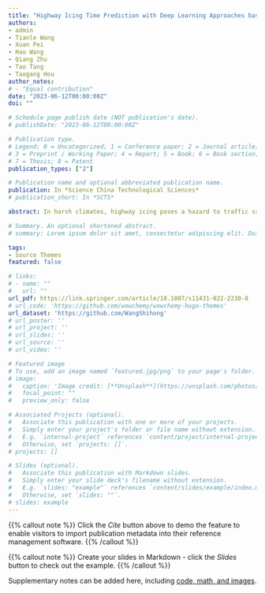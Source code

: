 ```yaml
---
title: "Highway Icing Time Prediction with Deep Learning Approaches based on Data from Road Sensors"
authors:
- admin
- Tianle Wang
- Xuan Pei
- Hao Wang
- Qiang Zhu
- Tao Tang
- Taogang Hou
author_notes:
# - "Equal contribution"
date: "2023-06-12T00:00:00Z"
doi: ""

# Schedule page publish date (NOT publication's date).
# publishDate: "2023-06-12T00:00:00Z"

# Publication type.
# Legend: 0 = Uncategorized; 1 = Conference paper; 2 = Journal article;
# 3 = Preprint / Working Paper; 4 = Report; 5 = Book; 6 = Book section;
# 7 = Thesis; 8 = Patent
publication_types: ["2"]

# Publication name and optional abbreviated publication name.
publication: In *Science China Technological Sciences*
# publication_short: In *SCTS*

abstract: In harsh climates, highway icing poses a hazard to traffic safety and increases road maintenance costs. It is of great significance to predict when the highway icing may occur and take a preventive plan. However, there are few studies on highway icing time prediction due to the scarcity and complexity of data. In this study, variables of icing temperature, friction, ice percentage, road surface temperature, water film height, saline concentration, and road condition were collected by road sensors distributed on a highway in China. A large-scale time series highway surface information dataset called HighwayIce is formed. Furthermore, a deep learning approach called IceAlarm, composed of long short-term memory neural network (LSTM), multilayer perceptron (MLP), and residual connection, has been developed to predict when the highway will ice. The LSTM is used to process dynamic variables, the MLP is used to process static variables, and the fully-connected layers with residual connections are used to make a deep fusion. The experimental results show that the average mean absolute error before icing using the IceAlarm model is about 6 min and outperforms all baseline models. The HighwayIce dataset and IceAlarm model can help improve the prediction accuracy and efficiency of forecasting real-world road icing time, therefore reducing the impact of icy road conditions on traffic.

# Summary. An optional shortened abstract.
# summary: Lorem ipsum dolor sit amet, consectetur adipiscing elit. Duis posuere tellus ac convallis placerat. Proin tincidunt magna sed ex sollicitudin condimentum.

tags:
- Source Themes
featured: false

# links:
# - name: ""
#   url: ""
url_pdf: https://link.springer.com/article/10.1007/s11431-022-2230-8
# url_code: 'https://github.com/wowchemy/wowchemy-hugo-themes'
url_dataset: 'https://github.com/WangShihong'
# url_poster: ''
# url_project: ''
# url_slides: ''
# url_source: ''
# url_video: ''

# Featured image
# To use, add an image named `featured.jpg/png` to your page's folder. 
# image:
#   caption: 'Image credit: [**Unsplash**](https://unsplash.com/photos/jdD8gXaTZsc)'
#   focal_point: ""
#   preview_only: false

# Associated Projects (optional).
#   Associate this publication with one or more of your projects.
#   Simply enter your project's folder or file name without extension.
#   E.g. `internal-project` references `content/project/internal-project/index.md`.
#   Otherwise, set `projects: []`.
# projects: []

# Slides (optional).
#   Associate this publication with Markdown slides.
#   Simply enter your slide deck's filename without extension.
#   E.g. `slides: "example"` references `content/slides/example/index.md`.
#   Otherwise, set `slides: ""`.
# slides: example
---
```


{{% callout note %}}
Click the *Cite* button above to demo the feature to enable visitors to import publication metadata into their reference management software.
{{% /callout %}}

{{% callout note %}}
Create your slides in Markdown - click the *Slides* button to check out the example.
{{% /callout %}}

Supplementary notes can be added here, including [code, math, and images](https://wowchemy.com/docs/writing-markdown-latex/).
